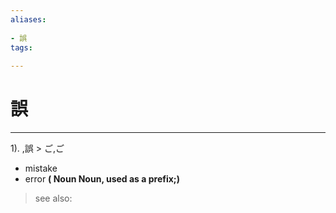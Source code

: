 ```yaml
---
aliases:
    
- 誤
tags:
    
---
```


# 誤
---
1).
,誤 > ご,ご

- mistake
- error
**( Noun Noun, used as a prefix;)**
> see also: 
            